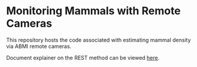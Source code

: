 # Monitoring Mammals with Remote Cameras

This repository hosts the code associated with estimating mammal density via ABMI remote cameras.

Document explainer on the REST method can be viewed [here](https://abbiodiversity.github.io/mammals-camera/01_Process-Cam-Data-Calc-Animal-Density_10-15-2019.html).
